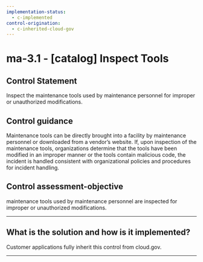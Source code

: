 ```yaml
---
implementation-status:
  - c-implemented
control-origination:
  - c-inherited-cloud-gov
---
```


# ma-3.1 - \[catalog\] Inspect Tools

## Control Statement

Inspect the maintenance tools used by maintenance personnel for improper or unauthorized modifications.

## Control guidance

Maintenance tools can be directly brought into a facility by maintenance personnel or downloaded from a vendor’s website. If, upon inspection of the maintenance tools, organizations determine that the tools have been modified in an improper manner or the tools contain malicious code, the incident is handled consistent with organizational policies and procedures for incident handling.

## Control assessment-objective

maintenance tools used by maintenance personnel are inspected for improper or unauthorized modifications.

______________________________________________________________________

## What is the solution and how is it implemented?

Customer applications fully inherit this control from cloud.gov.

______________________________________________________________________
